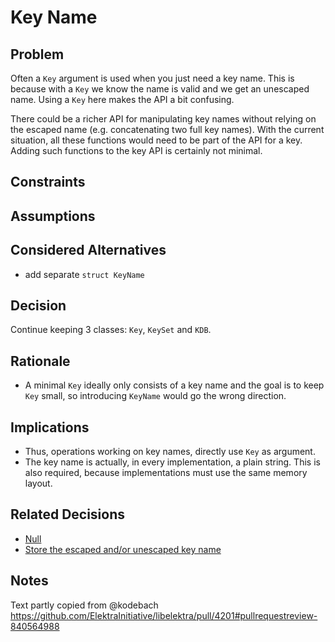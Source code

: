# Key Name

## Problem

Often a `Key` argument is used when you just need a key name.
This is because with a `Key` we know the name is valid and we get an unescaped name.
Using a `Key` here makes the API a bit confusing.

There could be a richer API for manipulating key names without relying on the escaped name (e.g. concatenating two full key names).
With the current situation, all these functions would need to be part of the API for a key. Adding such functions to the key API is certainly not minimal.

## Constraints

## Assumptions

## Considered Alternatives

- add separate `struct KeyName`

## Decision

Continue keeping 3 classes: `Key`, `KeySet` and `KDB`.

## Rationale

- A minimal `Key` ideally only consists of a key name and the goal is to keep `Key` small, so introducing `KeyName` would go the wrong direction.

## Implications

- Thus, operations working on key names, directly use `Key` as argument.
- The key name is actually, in every implementation, a plain string.
  This is also required, because implementations must use the same memory layout.

## Related Decisions

- [Null](../5_implemented/null.md)
- [Store the escaped and/or unescaped key name](../2_in_progress/store_name.md)

## Notes

Text partly copied from @kodebach https://github.com/ElektraInitiative/libelektra/pull/4201#pullrequestreview-840564988
